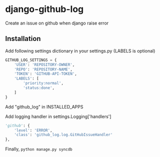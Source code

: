 # django-github-log
Create an issue on github when django raise error

## Installation
Add following settings dictionary in your settings.py (LABELS is optional)
```python
GITHUB_LOG_SETTINGS = {
    'USER': 'REPOSITORY-OWNER',
    'REPO': 'REPOSITORY-NAME',
    'TOKEN': 'GITHUB-API-TOKEN',
    'LABELS': [
        'priority:normal',
        'status:done',
    ]
}
```
Add "github_log" in INSTALLED_APPS

Add logging handler in settings.Logging['handlers']
```python
'github': {
    'level': 'ERROR',
    'class': 'github_log.log.GitHubIssueHandler'
},
```
Finally, ``python manage.py syncdb``
